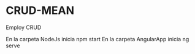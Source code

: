 # CRUD-MEAN
Employ CRUD

En la carpeta NodeJs inicia npm start
En la carpeta AngularApp inicia ng serve
